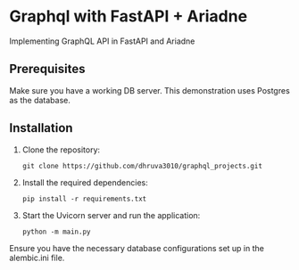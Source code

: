 # Graphql with FastAPI + Ariadne

Implementing GraphQL API in FastAPI and Ariadne

## Prerequisites

Make sure you have a working DB server. This demonstration uses Postgres as the database.

## Installation

1. Clone the repository:

   ```shell
   git clone https://github.com/dhruva3010/graphql_projects.git
   ```
2. Install the required dependencies:
   ```shell
   pip install -r requirements.txt
   ```
3. Start the Uvicorn server and run the application:
   ```shell
   python -m main.py
   ```

Ensure you have the necessary database configurations set up in the alembic.ini file.
